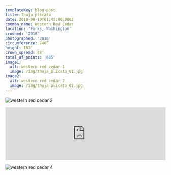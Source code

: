 ```yaml
---
templateKey: blog-post
title: Thuja plicata
date: 2018-08-19T01:41:00.000Z
common_name: Western Red Cedar
location: 'Forks, Washington'
crowned: '2018'
photographed: '2018'
circumference: 746”
height: 163’
crown_spread: 48’
total_af_points: '605'
image1:
  alt: western red cedar 1
  image: /img/thuja_plicata_01.jpg
image2:
  alt: western red cedar 2
  image: /img/thuja_plicata_02.jpg
---
```

![western red cedar 3](/img/thuja_plicata_03.jpg "western red cedar 3")

<iframe width="100%" height="166" scrolling="no" frameborder="no" allow="autoplay" src="https://w.soundcloud.com/player/?url=https%3A//api.soundcloud.com/tracks/595319172&color=%23505a38&auto_play=false&hide_related=false&show_comments=true&show_user=true&show_reposts=false&show_teaser=true"></iframe>

![western red cedar 4](/img/thuja_plicata_04.jpg "western red cedar 4")
